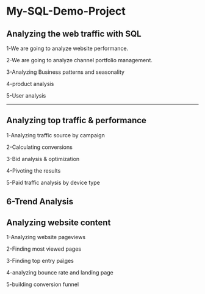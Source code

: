 # My-SQL-Demo-Project
## Analyzing the web traffic with SQL

1-We are going to analyze website performance.

2-We are going to analyze channel portfolio management.

3-Analyzing Business patterns and seasonality

4-product analysis

5-User analysis 

-----------------------------------------------------------------------------------------------

## Analyzing top traffic & performance

1-Analyzing traffic source by campaign

2-Calculating conversions 

3-Bid analysis & optimization 

4-Pivoting the results 

5-Paid traffic analysis by device type

6-Trend Analysis
------------------------------------------------------------------------------------------------

## Analyzing website content

1-Analyzing website pageviews

2-Finding most viewed pages 

3-Finding top entry pa\ges 

4-analyzing bounce rate and landing page

5-building conversion funnel
